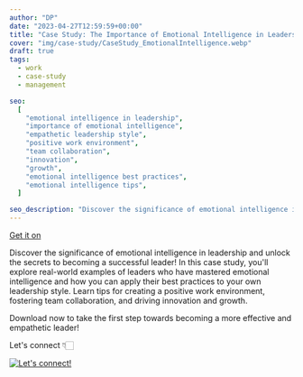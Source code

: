 ```yaml
---
author: "DP"
date: "2023-04-27T12:59:59+00:00"
title: "Case Study: The Importance of Emotional Intelligence in Leadership: Best Practices and Tips"
cover: "img/case-study/CaseStudy_EmotionalIntelligence.webp"
draft: true
tags:
  - work
  - case-study
  - management

seo:
  [
    "emotional intelligence in leadership",
    "importance of emotional intelligence",
    "empathetic leadership style",
    "positive work environment",
    "team collaboration",
    "innovation",
    "growth",
    "emotional intelligence best practices",
    "emotional intelligence tips",
  ]

seo_description: "Discover the significance of emotional intelligence in leadership through real-world examples of successful leaders. Learn tips and best practices for developing emotional intelligence and creating a positive work environment. Explore the impact of emotional intelligence on team collaboration, innovation, and growth."
---
```


<script src="https://gumroad.com/js/gumroad.js"></script>

<a class="gumroad-button" href="https://lalabuy.gumroad.com/l/the-Importance-of-emotional-Intelligence-in-leadership">Get it on</a>

Discover the significance of emotional intelligence in leadership and unlock the secrets to becoming a successful leader! In this case study, you'll explore real-world examples of leaders who have mastered emotional intelligence and how you can apply their best practices to your own leadership style. Learn tips for creating a positive work environment, fostering team collaboration, and driving innovation and growth.

Download now to take the first step towards becoming a more effective and empathetic leader!

Let's connect 👇🏻

[![Let's connect!](https://img.shields.io/badge/linkedin-%230077B5.svg?style=for-the-badge&logo=linkedin&logoColor=white)](https://www.linkedin.com/in/mrpopov/)
